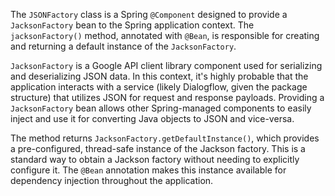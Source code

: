 The `JSONFactory` class is a Spring `@Component` designed to provide a `JacksonFactory` bean to the Spring application context. The `jacksonFactory()` method, annotated with `@Bean`, is responsible for creating and returning a default instance of the `JacksonFactory`.

`JacksonFactory` is a Google API client library component used for serializing and deserializing JSON data.  In this context, it's highly probable that the application interacts with a service (likely Dialogflow, given the package structure) that utilizes JSON for request and response payloads.  Providing a `JacksonFactory` bean allows other Spring-managed components to easily inject and use it for converting Java objects to JSON and vice-versa. 

The method returns `JacksonFactory.getDefaultInstance()`, which provides a pre-configured, thread-safe instance of the Jackson factory. This is a standard way to obtain a Jackson factory without needing to explicitly configure it.  The `@Bean` annotation makes this instance available for dependency injection throughout the application.